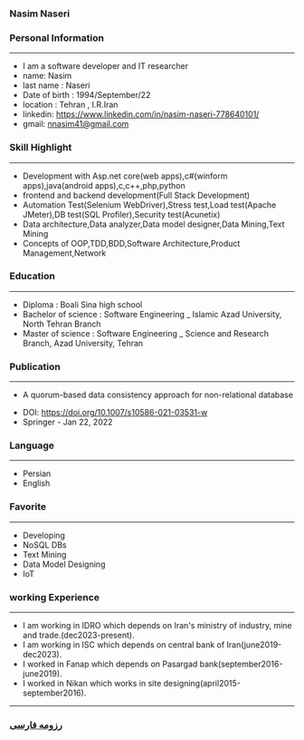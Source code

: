 
### Nasim Naseri


### Personal Information

---
+ I am a software developer and IT researcher
+ name: Nasim
+ last name : Naseri
+ Date of birth : 1994/September/22
+ location : Tehran , I.R.Iran
+ linkedin: https://www.linkedin.com/in/nasim-naseri-778640101/
+ gmail: nnasim41@gmail.com


### Skill Highlight

---
+ Development with Asp.net core(web apps),c#(winform apps),java(android apps),c,c++,php,python
+ frontend and backend development(Full Stack Development)
+ Automation Test(Selenium WebDriver),Stress test,Load test(Apache JMeter),DB test(SQL Profiler),Security test(Acunetix)
+ Data architecture,Data analyzer,Data model designer,Data Mining,Text Mining
+ Concepts of OOP,TDD,BDD,Software Architecture,Product Management,Network


### Education

---
+ Diploma : Boali Sina high school
+ Bachelor of science : Software Engineering
_ Islamic Azad University, North Tehran Branch
+ Master of science : Software Engineering
_ Science and Research Branch, Azad University, Tehran


### Publication

---
+ A quorum-based data consistency approach for non-relational database
- DOI: https://doi.org/10.1007/s10586-021-03531-w
- Springer - Jan 22, 2022


### Language

---
+ Persian
+ English

### Favorite

---
+ Developing
+ NoSQL DBs
+ Text Mining
+ Data Model Designing
+ IoT

### working Experience

---
+ I am working in IDRO which depends on Iran's ministry of industry, mine and trade.(dec2023-present).
+ I am working in ISC which depends on central bank of Iran(june2019-dec2023).
+ I worked in Fanap which depends on Pasargad bank(september2016-june2019).
+ I worked in Nikan which works in site designing(april2015-september2016).



--- 
### [رزومه فارسی](resume-fa.md)
